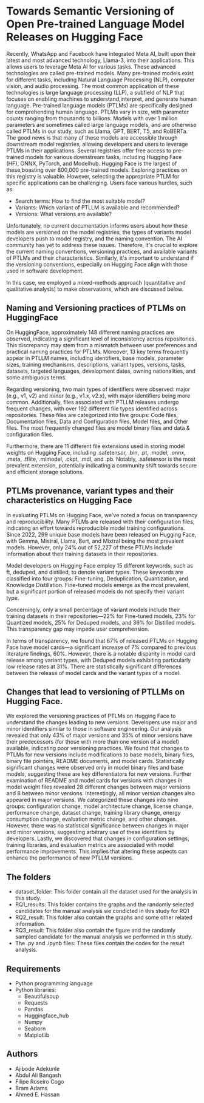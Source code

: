 # Towards Semantic Versioning of Open Pre-trained Language Model Releases on Hugging Face
Recently, WhatsApp and Facebook have integrated Meta AI, built upon their latest and most advanced technology, Llama-3, into their applications. This allows users to leverage Meta AI for various tasks.
These advanced technologies are called pre-trained models. Many pre-trained models exist for different tasks, including Natural Language Processing (NLP), computer vision, and audio processing. The most common application of these technologies is large language processing (LLP), a subfield of NLP that focuses on enabling machines to understand,interpret, and generate human language. Pre-trained language models (PTLMs) are specifically designed for comprehending human language.
PTLMs vary in size, with parameter counts ranging from thousands to billions. Models with over 1 million parameters are sometimes called large language models, and are otherwise called PTLMs in our study, such as Llama, GPT, BERT, T5, and RoBERTa.
The good news is that many of these models are accessible through downstream model registries, allowing developers and users to leverage PTLMs in their applications. Several registries offer free access to pre-trained models for various downstream tasks, including Hugging Face (HF), ONNX, PyTorch, and Modelhub. Hugging Face is the largest of these,boasting over 800,000 pre-trained models. Exploring practices on this registry is valuable.
However, selecting the appropriate PTLM for specific applications can be challenging. Users face various hurdles, such as:
- Search terms: How to find the most suitable model?
- Variants: Which variant of PTLLM is available and recommended?
- Versions: What versions are available?

Unfortunately, no current documentation informs users about how these models are versioned on the model registries, the types of variants model developers push to model registry, and the naming convention. The AI community has yet to address these issues.
Therefore, it's crucial to explore the current naming conventions, versioning practices, and available variants of PTLMs and their characteristics. Similarly, it's important to understand if the versioning conventions, especially on Hugging Face align with those used in software development.

In this case, we employed a mixed-methods approach (quantitative and qualitative analysis) to make observations, which are discussed below.

## Naming and Versioning practices of PTLMs on HuggingFace
On HuggingFace, approximately 148 different naming practices are observed, indicating a significant level of inconsistency across repositories. This discrepancy may stem from a mismatch between user preferences and practical naming practices for PTLMs. Moreover, 13 key terms frequently appear in PTLLM names, including identifiers, base models, parameter sizes, training mechanisms, descriptions, variant types, versions, tasks, datasets, targeted languages, development dates, owning nationalities, and some ambiguous terms.

Regarding versioning, two main types of identifiers were observed: major (e.g., v1, v2) and minor (e.g., v1.x, v2.x), with major identifiers being more common. Additionally, files associated with PTLLM releases undergo frequent changes, with over 192 different file types identified across repositories. These files are categorized into five groups: Code files, Documentation files, Data and Configuration files, Model files, and Other files. The most frequently changed files are model binary files and data & configuration files.

Furthermore, there are 11 different file extensions used in storing model weights on Hugging Face, including .safetensor, .bin, .pt, .model, .onnx, .meta, .tflite, .mlmodel, .ckpt, .mdl, and .pb. Notably, .safetensor is the most prevalent extension, potentially indicating a community shift towards secure and efficient storage solutions.

## PTLMs provenance, variant types and their characteristics on Hugging Face
In evaluating PTLMs on Hugging Face, we've noted a focus on transparency and reproducibility. Many PTLMs are released with their configuration files, indicating an effort towards reproducible model training configurations. Since 2022, 299 unique base models have been released on Hugging Face, with Gemma, Mistral, Llama, Bert, and Mixtral being the most prevalent models. However, only 24% out of 52,227 of these PTLMs include information about their training datasets in their repositories.

Model developers on Hugging Face employ 15 different keywords, such as ft, deduped, and distilled, to denote variant types. These keywords are classified into four groups: Fine-tuning, Deduplication, Quantization, and Knowledge Distillation. Fine-tuned models emerge as the most prevalent, but a significant portion of released models do not specify their variant type.

Concerningly, only a small percentage of variant models include their training datasets in their repositories—22% for Fine-tuned models, 23% for Quantized models, 25% for Deduped models, and 36% for Distilled models. This transparency gap may impede user comprehension.

In terms of transparency, we found that 67% of released PTLMs on Hugging Face have model cards—a significant increase of 7% compared to previous literature findings, 60%. However, there is a notable disparity in model card release among variant types, with Deduped models exhibiting particularly low release rates at 31%. There are statistically significant differences between the release of model cards and the variant types of a model.

## Changes that lead to versioning of PTLLMs on Hugging Face.
We explored the versioning practices of PTLMs on Hugging Face to understand the changes leading to new versions. Developers use major and minor identifiers similar to those in software engineering. Our analysis revealed that only 43% of major versions and 35% of minor versions have their predecessors (for those with more than one version of a model) available, indicating poor versioning practices.
We found that changes to PTLMs for new versions include modifications to base models, binary files, binary file pointers, README documents, and model cards. Statistically significant changes were observed only in model binary files and base models, suggesting these are key differentiators for new versions.
Further examination of README and model cards for versions with changes in model weight files revealed 28 different changes between major versions and 8 between minor versions. Interestingly, all minor version changes also appeared in major versions. We categorized these changes into nine groups: configuration change, model architecture change, license change, performance change, dataset change, training library change, energy consumption change, evaluation metric change, and other changes. However, there was no statistical significance between changes in major and minor versions, suggesting arbitrary use of these identifiers by developers.
Lastly, we discovered that changes in configuration settings, training libraries, and evaluation metrics are associated with model performance improvements. This implies that altering these aspects can enhance the performance of new PTLLM versions.

## The folders
- dataset_folder: This folder contain all the dataset used for the analysis in this study.
- RQ1_results: This folder contains the graphs and the randomly selected candidates for the manual analysis we condicted in this study for RQ1
- RQ2_result: This folder also contain the graphs and some other related information.
- RQ3_result: This folder also contain the figure and the randomly sampled candidate for the manual analysis we performed in this study.
- The .py and .ipynb files: These files contain the codes for the result analysis.

## Requirements
- Python programming language
- Python libraries:
  *  Beautifulsoup
  *  Requests
  *  Pandas
  *  Huggingface_hub
  *  Numpy
  *  Seaborn
  *  Matplotlib

## Authors
- Ajibode Adekunle
- Abdul Ali Bangash
- Filipe Roseiro Cogo
- Bram Adams
- Ahmed E. Hassan
